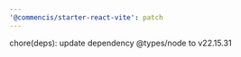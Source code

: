 ```yaml
---
'@commencis/starter-react-vite': patch
---
```


chore(deps): update dependency @types/node to v22.15.31
